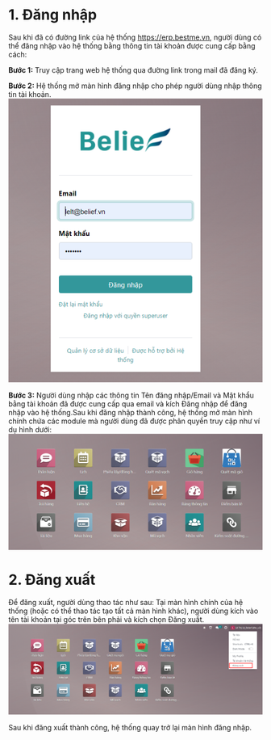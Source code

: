 # 1. Đăng nhập
Sau khi đã có đường link của hệ thống https://erp.bestme.vn, người dùng có thể đăng nhập vào hệ thống bằng thông tin tài khoản được cung cấp bằng cách:

**Bước 1:** Truy cập trang web hệ thống qua đường link trong mail đã đăng ký.

**Bước 2:** Hệ thống mở màn hình đăng nhập cho phép người dùng nhập thông tin tài khoản.
![alt text](./ảnh/image.png)

**Bước 3:** Người dùng nhập các thông tin Tên đăng nhập/Email và Mật khẩu bằng tài khoản đã được cung cấp qua email và kích Đăng nhập để đăng nhập vào hệ thống.Sau khi đăng nhập thành công, hệ thống mở màn hình chính chứa các module mà người dùng đã được phân quyền truy cập như ví dụ hình dưới:
![alt text](./ảnh/image-1.png)
 

# 2. Đăng xuất

Để đăng xuất, người dùng thao tác như sau:
Tại màn hình chính của hệ thống (hoặc có thể thao tác tạo tất cả màn hình khác), người dùng kích vào tên tài khoản tại góc trên bên phải và kích chọn Đăng xuất.
![alt text](./ảnh/image-2.png)


Sau khi đăng xuất thành công, hệ thống quay trở lại màn hình đăng nhập.


